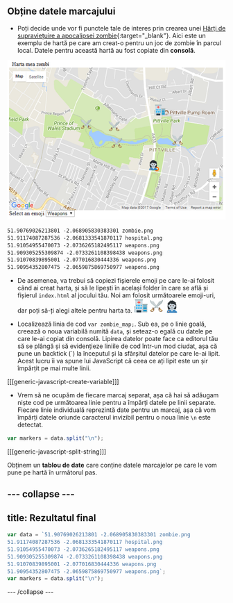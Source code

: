 ## Obține datele marcajului

+ Poți decide unde vor fi punctele tale de interes prin crearea unei [Hărți de supraviețuire a apocalipsei zombie](https://projects.raspberrypi.org/en/projects/zombie-apocalypse-map){:target="_blank"}. Aici este un exemplu de hartă pe care am creat-o pentru un joc de zombie în parcul local. Datele pentru această hartă au fost copiate din **consolă**.

![Harta cu date](images/map-precreated.png)

```html
51.90769026213801 -2.068905830383301 zombie.png
51.91174087287536 -2.0681333541870117 hospital.png
51.91054955470073 -2.0736265182495117 weapons.png
51.909305255309874 -2.0733261108398438 weapons.png
51.91070839895001 -2.077016830444336 weapons.png
51.90954352807475 -2.0659875869750977 weapons.png
```

+ De asemenea, va trebui să copiezi fișierele emoji pe care le-ai folosit când ai creat harta, și să le lipești în același folder în care se află și fișierul `index.html` al jocului tău. Noi am folosit următoarele emoji-uri, dar poți să-ți alegi altele pentru harta ta. ![Spital](images/hospital.png) ![Arme](images/weapons.png) ![Zombi](images/zombie.png)

+ Localizează linia de cod `var zombie_map;`. Sub ea, pe o linie goală, creează o noua variabilă numită `data`, și seteaz-o egală cu datele pe care le-ai copiat din consolă. Lipirea datelor poate face ca editorul tău să se plângă și să evidențieze liniile de cod într-un mod ciudat, așa că pune un backtick (\`) la începutul și la sfârșitul datelor pe care le-ai lipit. Acest lucru îi va spune lui JavaScript că ceea ce ați lipit este un șir împărțit pe mai multe linii.

[[[generic-javascript-create-variable]]]

+ Vrem să ne ocupăm de fiecare marcaj separat, așa că hai să adăugam niște cod pe următoarea linie pentru a împărți datele pe linii separate. Fiecare linie individuală reprezintă date pentru un marcaj, așa că vom împărți datele oriunde caracterul invizibil pentru o noua linie `\n` este detectat.

```JavaScript
var markers = data.split("\n");
```

[[[generic-javascript-split-string]]]

Obținem un **tablou de date** care conține datele marcajelor pe care le vom pune pe hartă în următorul pas.

## \--- collapse \---

## title: Rezultatul final

```JavaScript
var data = `51.90769026213801 -2.068905830383301 zombie.png
51.91174087287536 -2.0681333541870117 hospital.png
51.91054955470073 -2.0736265182495117 weapons.png
51.909305255309874 -2.0733261108398438 weapons.png
51.91070839895001 -2.077016830444336 weapons.png
51.90954352807475 -2.0659875869750977 weapons.png`;
var markers = data.split("\n");
```

\--- /collapse \---